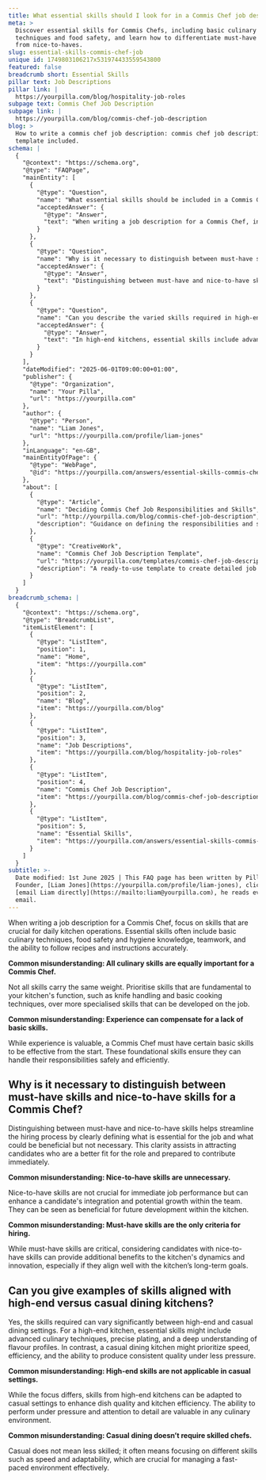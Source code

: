 ```yaml
---
title: What essential skills should I look for in a Commis Chef job description?
meta: >
  Discover essential skills for Commis Chefs, including basic culinary
  techniques and food safety, and learn how to differentiate must-have skills
  from nice-to-haves.
slug: essential-skills-commis-chef-job
unique id: 1749803106217x531974433559543800
featured: false
breadcrumb short: Essential Skills
pillar text: Job Descriptions
pillar link: |
  https://yourpilla.com/blog/hospitality-job-roles
subpage text: Commis Chef Job Description
subpage link: |
  https://yourpilla.com/blog/commis-chef-job-description
blog: >
  How to write a commis chef job description: commis chef job description
  template included.
schema: |
  {
    "@context": "https://schema.org",
    "@type": "FAQPage",
    "mainEntity": [
      {
        "@type": "Question",
        "name": "What essential skills should be included in a Commis Chef job description?",
        "acceptedAnswer": {
          "@type": "Answer",
          "text": "When writing a job description for a Commis Chef, include skills vital for daily kitchen operations. Essential skills should cover basic culinary techniques, food safety and hygiene, teamwork, and precise following of recipes and instructions. Skills like knife handling and basic cooking are fundamental, whereas more specialised skills can be acquired on the job."
        }
      },
      {
        "@type": "Question",
        "name": "Why is it necessary to distinguish between must-have skills and nice-to-have skills for a Commis Chef?",
        "acceptedAnswer": {
          "@type": "Answer",
          "text": "Distinguishing between must-have and nice-to-have skills streamlines the hiring process by specifying what is essential for the job and what is beneficial but not crucial. This helps attract candidates who are well-suited and ready to contribute right away, while also considering beneficial skills for team integration and future development."
        }
      },
      {
        "@type": "Question",
        "name": "Can you describe the varied skills required in high-end versus casual dining kitchens?",
        "acceptedAnswer": {
          "@type": "Answer",
          "text": "In high-end kitchens, essential skills include advanced culinary techniques, precise plating, and a deep understanding of flavour profiles. For casual dining, skills such as speed, efficiency, and consistent quality are prioritized. While different, skills from high-end settings can enhance quality and efficiency in casual environments too."
        }
      }
    ],
    "dateModified": "2025-06-01T09:00:00+01:00",
    "publisher": {
      "@type": "Organization",
      "name": "Your Pilla",
      "url": "https://yourpilla.com"
    },
    "author": {
      "@type": "Person",
      "name": "Liam Jones",
      "url": "https://yourpilla.com/profile/liam-jones"
    },
    "inLanguage": "en-GB",
    "mainEntityOfPage": {
      "@type": "WebPage",
      "@id": "https://yourpilla.com/answers/essential-skills-commis-chef-job"
    },
    "about": [
      {
        "@type": "Article",
        "name": "Deciding Commis Chef Job Responsibilities and Skills",
        "url": "http://yourpilla.com/blog/commis-chef-job-description",
        "description": "Guidance on defining the responsibilities and skills needed from a Commis Chef."
      },
      {
        "@type": "CreativeWork",
        "name": "Commis Chef Job Description Template",
        "url": "https://yourpilla.com/templates/commis-chef-job-description",
        "description": "A ready-to-use template to create detailed job descriptions for a Commis Chef."
      }
    ]
  }
breadcrumb_schema: |
  {
    "@context": "https://schema.org",
    "@type": "BreadcrumbList",
    "itemListElement": [
      {
        "@type": "ListItem",
        "position": 1,
        "name": "Home",
        "item": "https://yourpilla.com"
      },
      {
        "@type": "ListItem",
        "position": 2,
        "name": "Blog",
        "item": "https://yourpilla.com/blog"
      },
      {
        "@type": "ListItem",
        "position": 3,
        "name": "Job Descriptions",
        "item": "https://yourpilla.com/blog/hospitality-job-roles"
      },
      {
        "@type": "ListItem",
        "position": 4,
        "name": "Commis Chef Job Description",
        "item": "https://yourpilla.com/blog/commis-chef-job-description"
      },
      {
        "@type": "ListItem",
        "position": 5,
        "name": "Essential Skills",
        "item": "https://yourpilla.com/answers/essential-skills-commis-chef-job"
      }
    ]
  }
subtitle: >-
  Date modified: 1st June 2025 | This FAQ page has been written by Pilla
  Founder, [Liam Jones](https://yourpilla.com/profile/liam-jones), click to
  [email Liam directly](https://mailto:liam@yourpilla.com), he reads every
  email.
---
```

When writing a job description for a Commis Chef, focus on skills that are crucial for daily kitchen operations. Essential skills often include basic culinary techniques, food safety and hygiene knowledge, teamwork, and the ability to follow recipes and instructions accurately.

**Common misunderstanding: All culinary skills are equally important for a Commis Chef.**

Not all skills carry the same weight. Prioritise skills that are fundamental to your kitchen's function, such as knife handling and basic cooking techniques, over more specialised skills that can be developed on the job.

**Common misunderstanding: Experience can compensate for a lack of basic skills.**

While experience is valuable, a Commis Chef must have certain basic skills to be effective from the start. These foundational skills ensure they can handle their responsibilities safely and efficiently.

## Why is it necessary to distinguish between must-have skills and nice-to-have skills for a Commis Chef?

Distinguishing between must-have and nice-to-have skills helps streamline the hiring process by clearly defining what is essential for the job and what could be beneficial but not necessary. This clarity assists in attracting candidates who are a better fit for the role and prepared to contribute immediately.

**Common misunderstanding: Nice-to-have skills are unnecessary.**

Nice-to-have skills are not crucial for immediate job performance but can enhance a candidate's integration and potential growth within the team. They can be seen as beneficial for future development within the kitchen.

**Common misunderstanding: Must-have skills are the only criteria for hiring.**

While must-have skills are critical, considering candidates with nice-to-have skills can provide additional benefits to the kitchen's dynamics and innovation, especially if they align well with the kitchen’s long-term goals.

## Can you give examples of skills aligned with high-end versus casual dining kitchens?

Yes, the skills required can vary significantly between high-end and casual dining settings. For a high-end kitchen, essential skills might include advanced culinary techniques, precise plating, and a deep understanding of flavour profiles. In contrast, a casual dining kitchen might prioritize speed, efficiency, and the ability to produce consistent quality under less pressure.

**Common misunderstanding: High-end skills are not applicable in casual settings.**

While the focus differs, skills from high-end kitchens can be adapted to casual settings to enhance dish quality and kitchen efficiency. The ability to perform under pressure and attention to detail are valuable in any culinary environment.

**Common misunderstanding: Casual dining doesn’t require skilled chefs.**

Casual does not mean less skilled; it often means focusing on different skills such as speed and adaptability, which are crucial for managing a fast-paced environment effectively.
